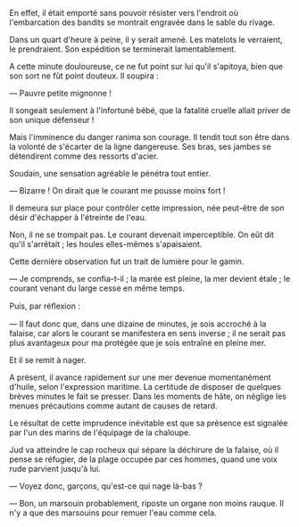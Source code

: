 En effet, il était emporté sans pouvoir résister vers l'endroit où
l'embarcation des bandits se montrait engravée dans le sable du rivage.

Dans un quart d'heure à peine, il y serait amené. Les matelots le verraient,
le prendraient. Son expédition se terminerait lamentablement.

A cette minute douloureuse, ce ne fut point sur lui qu'il s'apitoya, bien
que son sort ne fût point douteux. Il soupira :

— Pauvre petite mignonne !

Il songeait seulement à l'infortuné bébé, que la fatalité cruelle allait priver de son unique défenseur !

Mais l'imminence du danger ranima son courage. Il tendit tout son être
dans la volonté de s'écarter de la ligne dangereuse. Ses bras, ses jambes se
détendirent comme des ressorts d'acier.

Soudain, une sensation agréable le pénétra tout entier.

— Bizarre ! On dirait que le courant me pousse moins fort !

Il demeura sur place pour contrôler cette impression, née peut-être de son
désir d'échapper à l'étreinte de l'eau.

Non, il ne se trompait pas. Le courant devenait imperceptible. On eût dit qu'il s'arrêtait ; les houles elles-mêmes s'apaisaient.

Cette dernière observation fut un trait de lumière pour le gamin.

— Je comprends, se confia-t-il ; la marée est pleine, la mer devient étale ;
le courant venant du large cesse en même temps.

Puis, par réﬂexion :

— Il faut donc que, dans une dizaine de minutes, je sois accroché à la
falaise, car alors le courant se manifestera en sens inverse ; il ne serait pas plus avantageux pour ma protégée que je sois entraîné en pleine mer.

Et il se remit à nager.

A présent, il avance rapidement sur une mer devenue momentanément d'huile, selon l'expression maritime. La certitude de disposer de quelques brèves minutes le fait se presser. Dans les moments de hâte, on néglige les menues précautions comme autant de causes de retard.

Le résultat de cette imprudence inévitable est que sa présence est signalée
par l'un des marins de l'équipage de la chaloupe.

Jud va atteindre le cap rocheux qui sépare la déchirure de la falaise, où
il pense se réfugier, de la plage occupée par ces hommes, quand une voix
rude parvient jusqu'à lui.

— Voyez donc, garçons, qu'est-ce qui nage là-bas ?

— Bon, un marsouin probablement, riposte un organe non moins rauque. Il n'y a que des marsouins pour remuer l'eau comme cela.
